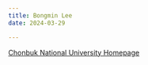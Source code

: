 ```yaml
---
title: Bongmin Lee
date: 2024-03-29

---
```

<a href="https://www.jbnu.ac.kr/kor/" class="btn btn-primary"> Chonbuk National University Homepage</a>